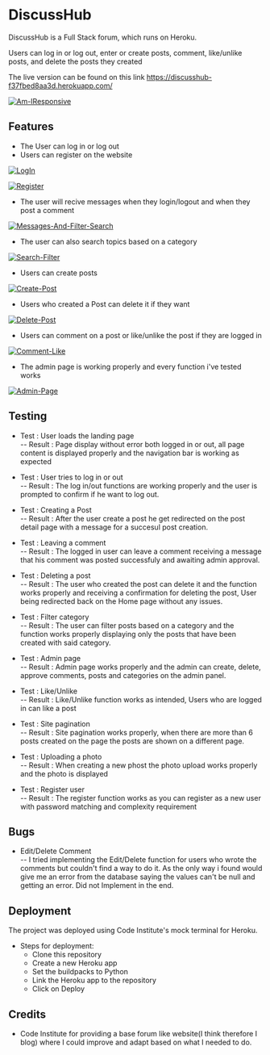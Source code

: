 # DiscussHub

DiscussHub is a Full Stack forum, which runs on Heroku.

Users can log in or log out, enter or create posts, comment, like/unlike posts, and delete the posts they created

The live version can be found on this link https://discusshub-f37fbed8aa3d.herokuapp.com/

<a href="https://ibb.co/kmfppZG"><img src="https://i.ibb.co/5KyddZ1/Am-IResponsive.png" alt="Am-IResponsive" border="0"></a>

## Features

- The User can log in or log out
- Users can register on the website

<a href="https://imgbb.com/"><img src="https://i.ibb.co/2v5NLgd/LogIn.png" alt="LogIn" border="0"></a>

<a href="https://ibb.co/znSgTdm"><img src="https://i.ibb.co/yf8Cc2N/Register.png" alt="Register" border="0"></a>

- The user will recive messages when they login/logout and when they post a comment

<a href="https://imgbb.com/"><img src="https://i.ibb.co/sWxv2FN/Messages-And-Filter-Search.png" alt="Messages-And-Filter-Search" border="0"></a>

- The user can also search topics based on a category

<a href="https://imgbb.com/"><img src="https://i.ibb.co/n8JLrzj/Search-Filter.png" alt="Search-Filter" border="0"></a>

- Users can create posts 

<a href="https://ibb.co/8PznmS7"><img src="https://i.ibb.co/3Sf5TLC/Create-Post.png" alt="Create-Post" border="0"></a>

- Users who created a Post can delete it if they want

<a href="https://ibb.co/GFtmHbk"><img src="https://i.ibb.co/N7mRTHp/Delete-Post.png" alt="Delete-Post" border="0"></a>

- Users can comment on a post or like/unlike the post if they are logged in

<a href="https://ibb.co/vVjHMN3"><img src="https://i.ibb.co/ZGMVbQB/Comment-Like.png" alt="Comment-Like" border="0"></a>

- The admin page is working properly and every function i've tested works

<a href="https://ibb.co/Xxdw5Tj"><img src="https://i.ibb.co/LdqGgfY/Admin-Page.png" alt="Admin-Page" border="0"></a>

## Testing

- Test : User loads the landing page <br>
    -- Result : Page display without error both logged in or out, all page content is displayed properly and the navigation bar is working as expected

- Test : User tries to log in or out <br>
    -- Result : The log in/out functions are working properly and the user is prompted to confirm if he want to log out.

- Test : Creating a Post <br>
    -- Result : After the user create a post he get redirected on the post detail page with a message for a succesul post creation.

- Test : Leaving a comment <br>
    -- Result : The logged in user can leave a comment receiving a message that his comment was posted successfuly and awaiting admin approval.

- Test : Deleting a post <br>
    -- Result : The user who created the post can delete it and the function works properly and receiving a confirmation for deleting the post, User being redirected back on the Home page without any issues.

- Test : Filter category <br>
    -- Result : The user can filter posts based on a category and the function works properly displaying only the posts that have been created with said category.

- Test : Admin page <br>
    -- Result : Admin page works properly and the admin can create, delete, approve comments, posts and categories on the admin panel.

- Test : Like/Unlike <br>
    -- Result : Like/Unlike function works as intended, Users who are logged in can like a post

- Test : Site pagination <br>
    -- Result : Site pagination works properly, when there are more than 6 posts created on the page the posts are shown on a different page.

- Test : Uploading a photo <br>
    -- Result : When creating a new phost the photo upload works properly and the photo is displayed 

- Test : Register user <br>
    -- Result : The register function works as you can register as a new user with password matching and complexity requirement 

## Bugs

- Edit/Delete Comment <br>
    -- I tried implementing the Edit/Delete function for users who wrote the comments but couldn't find a way to do it. As the only way i found would give me an error from the database saying the values can't be null and getting an error. Did not Implement in the end.



## Deployment

The project was deployed using Code Institute's mock terminal for Heroku.
- Steps for deployment:
    - Clone this repository
    - Create a new Heroku app
    - Set the buildpacks to Python
    - Link the Heroku app to the repository
    - Click on Deploy

## Credits

- Code Institute for providing a base forum like website(I think therefore I blog) where I could improve and adapt based on what I needed to do.

   


